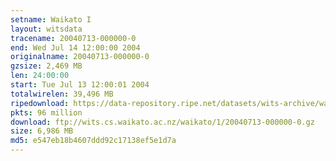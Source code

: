 ```yaml
---
setname: Waikato I
layout: witsdata
tracename: 20040713-000000-0
end: Wed Jul 14 12:00:00 2004
originalname: 20040713-000000-0
gzsize: 2,469 MB
len: 24:00:00
start: Tue Jul 13 12:00:01 2004
totalwirelen: 39,496 MB
ripedownload: https://data-repository.ripe.net/datasets/wits-archive/waikato/1/20040713-000000-0.gz
pkts: 96 million
download: ftp://wits.cs.waikato.ac.nz/waikato/1/20040713-000000-0.gz
size: 6,986 MB
md5: e547eb18b4607ddd92c17138ef5e1d7a
---
```


